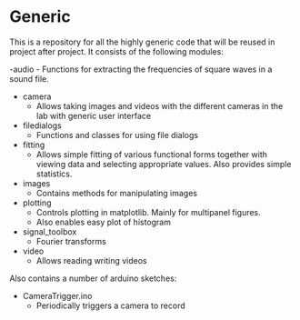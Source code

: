 # Generic
This is a repository for all the highly generic code that will be reused in project after project. It consists of the following modules:

-audio
    - Functions for extracting the frequencies of square waves in a 
sound file.
- camera
    - Allows taking images and videos with the different cameras in the lab with generic user interface
- filedialogs
    - Functions and classes for using file dialogs
- fitting
    - Allows simple fitting of various functional forms together with viewing data and selecting appropriate values. Also provides simple statistics.
- images
    - Contains methods for manipulating images
- plotting
    - Controls plotting in matplotlib. Mainly for multipanel figures.
    - Also enables easy plot of histogram
- signal_toolbox
    - Fourier transforms
- video
    - Allows reading writing videos


Also contains a number of arduino sketches:
- CameraTrigger.ino
    - Periodically triggers a camera to record